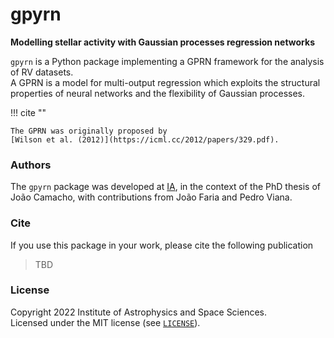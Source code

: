 # gpyrn


**Modelling stellar activity with Gaussian processes regression networks**

`gpyrn` is a Python package implementing a GPRN framework for the analysis of RV
datasets.  
A GPRN is a model for multi-output regression which exploits the
structural properties of neural networks and the flexibility of Gaussian
processes.

!!! cite ""
    
    The GPRN was originally proposed by 
    [Wilson et al. (2012)](https://icml.cc/2012/papers/329.pdf).


### Authors

The `gpyrn` package was developed at [IA](https://www.iastro.pt), in the context
of the PhD thesis of João Camacho, with contributions from João Faria and
Pedro Viana.

### Cite

If you use this package in your work, please cite the following publication

> TBD


### License

Copyright 2022 Institute of Astrophysics and Space Sciences.  
Licensed under the MIT license (see [`LICENSE`](https://github.com/iastro-pt/gpyrn/blob/main/LICENSE)).
